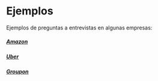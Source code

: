 # Ejemplos

Ejemplos de preguntas a entrevistas en algunas empresas:

##### [Amazon](./Amazon)
##### [Uber](./Uber)
##### [Groupon](./Groupon)
